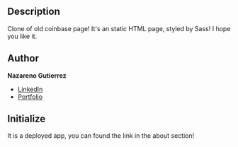 ## Description
Clone of old coinbase page! It's an static HTML page, styled by Sass! I hope you like it.

## Author
**Nazareno Gutierrez**

* [LinkedIn](https://www.linkedin.com/in/nazarenogutierrezoficial)
* [Portfolio]()

## Initialize
It is a deployed app, you can found the link in the about section!
